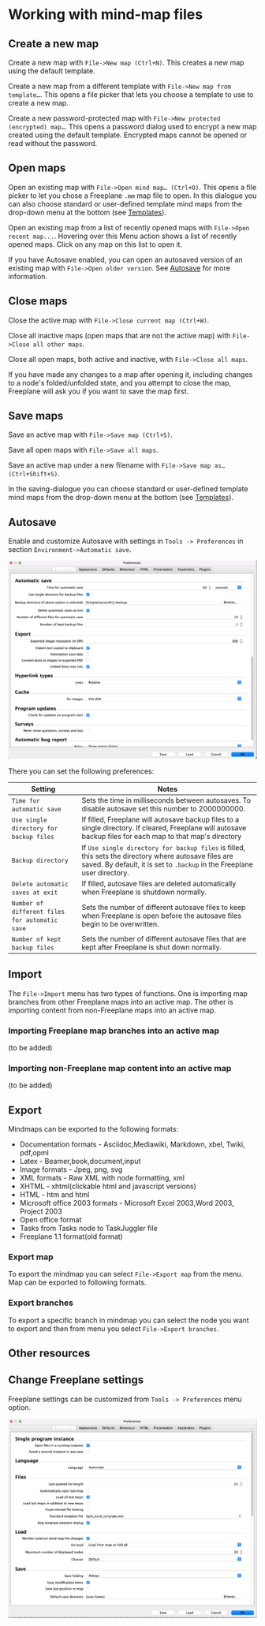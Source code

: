 <!-- toc -->

# Working with mind-map files

## Create a new map

Create a new map with `File->New map (Ctrl+N)`.
This creates a new map using the default template.

Create a new map from a different template with `File->New map from template…`.
This opens a file picker that lets you choose a template to use to create a new map.

Create a new password-protected map with `File->New protected (encrypted) map…`.
This opens a password dialog used to encrypt a new map created using the default template.
Encrypted maps cannot be opened or read without the password.

## Open maps

Open an existing map with `File->Open mind map… (Ctrl+O)`.
This opens a file picker to let you chose a Freeplane  `.mm` map file to open.
In this dialogue you can also choose standard or user-defined template mind maps from the drop-down menu at the bottom (see [Templates](templates.md)).

Open an existing map from a list of recently opened maps with `File->Open recent map...`.
Hovering over this Menu action shows a list of recently opened maps.
Click on any map on this list to open it.

If you have Autosave enabled, you can open an autosaved version of an existing map with `File->Open older version`.
See [Autosave](#Autosave) for more information.

## Close maps

Close the active map with `File->Close current map (Ctrl+W)`.

Close all inactive maps (open maps that are not the active map) with `File->Close all other maps`.

Close all open maps, both active and inactive, with `File->Close all maps`.

If you have made any changes to a map after opening it, including changes to a node's folded/unfolded state, and you attempt to close the map, Freeplane will ask you if you want to save the map first.

## Save maps

Save an active map with `File->Save map (Ctrl+S)`.

Save all open maps with `File->Save all maps`.

Save an active map under a new filename with `File->Save map as… (Ctrl+Shift+S)`.

In the saving-dialogue you can choose standard or user-defined template mind maps from the drop-down menu at the bottom (see [Templates](templates.md)).

## Autosave

Enable and customize Autosave with settings in `Tools -> Preferences` in section `Environment->Automatic save`.

![Preferences](../images/auto-save-options.png)  

There you can set the following preferences:

| Setting | Notes |
| ----- | ----- | 
| `Time for automatic save` | Sets the time in milliseconds between autosaves. To disable autosave set this number to 2000000000.|
| `Use single directory for backup files` | If filled, Freeplane will autosave backup files to a single directory. If cleared, Freeplane will autosave backup files for each map to that map's directory |
| `Backup directory` | If  `Use single directory for backup files`  is filled, this sets the directory where autosave files are saved. By default, it is set to `.backup` in the Freeplane user directory.|
| `Delete automatic saves at exit` | If filled, autosave files are deleted automatically when Freeplane is shutdown normally.|
| `Number of different files for automatic save` | Sets the number of different autosave files to keep when Freeplane is open before the autosave files begin to be overwritten.|
| `Number of kept backup files`| Sets the number of different autosave files that are kept after Freeplane is shut down normally.|

## Import

The `File->Import` menu has two types of functions.
One is importing map branches from other Freeplane maps into an active map.
The other is importing content from non-Freeplane maps into an active map.

### Importing Freeplane map branches into an active map

(to be added)

### Importing non-Freeplane map content into an active map

(to be added)

## Export

Mindmaps can be exported to the following formats:
- Documentation formats - Asciidoc,Mediawiki, Markdown, xbel, Twiki, pdf,opml
- Latex - Beamer,book,document,input
- Image formats - Jpeg, png, svg
- XML formats - Raw XML with node formatting, xml
- XHTML - xhtml(clickable html and javascript versions)
- HTML - htm and html
- Microsoft office 2003 formats - Microsoft Excel 2003,Word 2003, Project 2003
- Open office format
- Tasks from Tasks node to TaskJuggler file
- Freeplane 1.1 format(old format)


### Export map
To export the mindmap you can select `File->Export map` from the menu. Map can be exported to following formats.


### Export branches
To export a specific branch in mindmap you can select the node you want to export and then from menu you select `File->Export branches`.

## Other resources

## Change Freeplane settings
Freeplane settings can be customized from `Tools -> Preferences` menu option.

![Preferences](../images/Preferences.png)  